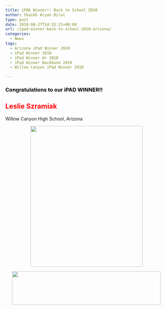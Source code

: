 ```yaml
---
title: iPAD Winner!! Back to School 2010
author: Shaikh Aryan Bilal
type: post
date: 2010-08-27T14:33:21+00:00
url: /ipad-winner-back-to-school-2010-arizona/
categories:
  - News
tags:
  - Arizona iPad Winner 2010
  - iPad Winner 2010
  - iPad Winner A+ 2010
  - iPad Winner Backbone 2010
  - Willow Canyon iPad Winner 2010

---
```

### <span style="color: #000000;">Congratulations to our iPAD WINNER!!</span>

## <span style="color: #ff0000;">Leslie Szramiak</span>  
Willow Canyon High School, Arizona

<p style="text-align: center;">
  <img loading="lazy" class="aligncenter size-full wp-image-2966" title="Leslie Szramiak, Willow Canyon High School, iPad Winner 2010" src="http://www.backbonecommunications.com/wp-content/uploads/Leslie-Szramiak-Willow-Canyon-High-School-iPad-Winner-2010.png" alt="" width="349" height="439" />
</p>

<p style="text-align: center;">
  <a href="http://www.backbonecommunications.com"><img loading="lazy" class="aligncenter size-full wp-image-2885" title="All students" src="http://www.backbonecommunications.com/wp-content/uploads/All-students.png" alt="" width="462" height="105" /></a>
</p>